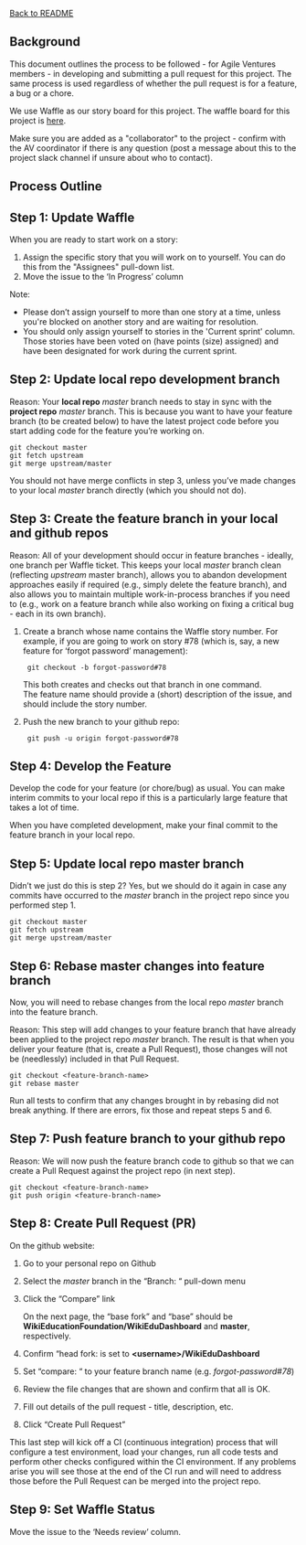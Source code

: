 [Back to README](../README.md)

## Background

This document outlines the process to be followed - for Agile Ventures members - in developing and
submitting a pull request for this project.  The same process is used
regardless of whether the pull request is for a feature, a bug or a chore.

We use Waffle as our story board for this project.  The waffle board for this
project is [here](https://waffle.io/WikiEducationFoundation/WikiEduDashboard).

Make sure you are added as a "collaborator" to the project - confirm with the AV coordinator if there is any question (post a message about this to the project
slack channel if unsure about who to contact).

## Process Outline

## Step 1: Update Waffle
When you are ready to start work on a story:

1. Assign the specific story that you will work on to yourself.  You can do this
from the "Assignees" pull-down list.
2. Move the issue to the ‘In Progress’ column

Note:
  - Please don’t assign yourself to more than one story at a time,
  unless you're blocked on another story and are waiting for resolution.
  - You should only assign yourself to stories in the 'Current sprint' column.  Those
  stories have been voted on (have points (size) assigned) and have been
  designated for work during the current sprint.

## Step 2: Update local repo development branch
Reason: Your **local repo** *master* branch needs to stay in sync with the **project repo** *master* branch.  This is because you want to have your feature branch (to be created below) to have the latest project code before you start adding code for the feature you’re working on.

    git checkout master
    git fetch upstream
    git merge upstream/master

You should not have merge conflicts in step 3, unless you’ve made changes to your local *master* branch directly (which you should not do).

## Step 3: Create the feature branch in your local and github repos
Reason: All of your development should occur in feature branches - ideally, one branch per Waffle ticket.  This keeps your local *master* branch clean (reflecting *upstream* master branch), allows you to abandon development approaches easily if required (e.g., simply delete the feature branch), and also allows you to maintain multiple work-in-process branches if you need to (e.g., work on a feature branch while also working on fixing a critical bug - each in its own branch).

1. Create a branch whose name contains the Waffle story number. For example, if you are going to work on story #78 (which is, say, a new feature for ‘forgot password’ management):

        git checkout -b forgot-password#78

    This both creates and checks out that branch in one command.  
    The feature name should provide a (short) description of the issue,
    and should include the story number.

2. Push the new branch to your github repo:

        git push -u origin forgot-password#78

## Step 4: Develop the Feature
Develop the code for your feature (or chore/bug) as usual.  You can make interim commits to your local repo if this is a particularly large feature that takes a lot of time.

When you have completed development, make your final commit to the feature branch in your local repo.

## Step 5: Update local repo **master** branch
Didn’t we just do this is step 2?  Yes, but we should do it again in case any commits have occurred to the *master* branch in the project repo since you performed step 1.

    git checkout master
    git fetch upstream
    git merge upstream/master

## Step 6: Rebase master changes into feature branch
Now, you will need to rebase changes from the local repo *master* branch into the feature branch.

Reason: This step will add changes to your feature branch that have already been applied to the project repo *master* branch.  The result is that when you deliver your feature (that is, create a Pull Request), those changes will not be (needlessly) included in that Pull Request.

    git checkout <feature-branch-name>
    git rebase master

Run all tests to confirm that any changes brought in by rebasing did not break anything.  If there are errors, fix those and repeat steps 5 and 6.

## Step 7: Push feature branch to your github repo
Reason: We will now push the feature branch code to github so that we can create a Pull Request against the project repo (in next step).

    git checkout <feature-branch-name>
    git push origin <feature-branch-name>

## Step 8: Create Pull Request (PR)
On the github website:

1. Go to your personal repo on Github
2. Select the *master* branch in the “Branch: “ pull-down menu
3. Click the “Compare” link

    On the next page, the “base fork” and “base” should be **WikiEducationFoundation/WikiEduDashboard** and **master**, respectively.

4. Confirm “head fork: is set to **\<username\>/WikiEduDashboard**
5. Set “compare: “ to your feature branch name (e.g. *forgot-password#78*)
6. Review the file changes that are shown and confirm that all is OK.
7. Fill out details of the pull request - title, description, etc.
8. Click “Create Pull Request”

This last step will kick off a CI (continuous integration) process that will configure a test environment, load your changes, run all code tests and perform other checks configured within the CI environment.  If any problems arise you will see those at the end of the CI run and will need to address those before the Pull Request can be merged into the project repo.

## Step 9: Set Waffle Status
Move the issue to the ‘Needs review’ column.
